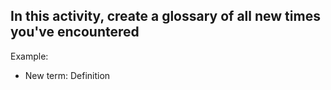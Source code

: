 
## In this activity, create a glossary of all new times you've encountered


Example:

- New term: 
  Definition 
